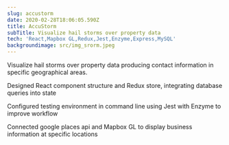 ```yaml
---
slug: accustorm
date: 2020-02-28T18:06:05.590Z
title: AccuStorm
subTitle: Visualize hail storms over property data
tech: 'React,Mapbox GL,Redux,Jest,Enzyme,Express,MySQL'
backgroundimage: src/img_srorm.jpeg
---
```

 Visualize hail storms over property data producing contact information in specific geographical areas.

Designed React component structure and Redux store, integrating database queries into state

Configured testing environment in command line using Jest with Enzyme to improve workflow 

Connected google places api and Mapbox GL to display business information at specific locations
